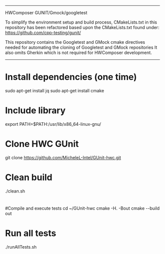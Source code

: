 ------------------------------------------------------------
  HWComposer GUNIT/Gmock/googletest

  To simplify the environment setup and build process,
  CMakeLists.txt in this repository has been refactored
  based upon the CMakeLists.txt found under: 
  https://github.com/cpp-testing/gunit/

  This repository contains the Googletest and GMock cmake
  directives needed for automating the cloning of 
  Googletest and GMock repositories  It also omits 
  Gherkin which is not required for HWComposer development.
 
------------------------------------------------------------
#
# Install dependencies (one time)
sudo apt-get install jq
sudo apt-get install cmake

#
# Include library
export PATH=$PATH:/usr/lib/x86_64-linux-gnu/

#
# Clone HWC GUnit
git clone https://github.com/MicheleL-Intel/GUnit-hwc.git

#
# Clean build
./clean.sh

#
#Compile and execute tests
cd ~/GUnit-hwc
cmake -H. -Bout
cmake --build out

#
# Run all tests
./runAllTests.sh
